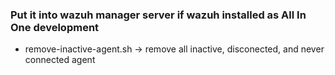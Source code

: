 ### Put it into wazuh manager server if wazuh installed as All In One development

- remove-inactive-agent.sh -> remove all inactive, disconected, and never connected agent
